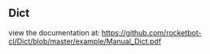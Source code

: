 ## Dict

 view the documentation at: https://github.com/rocketbot-cl/Dict/blob/master/example/Manual_Dict.pdf